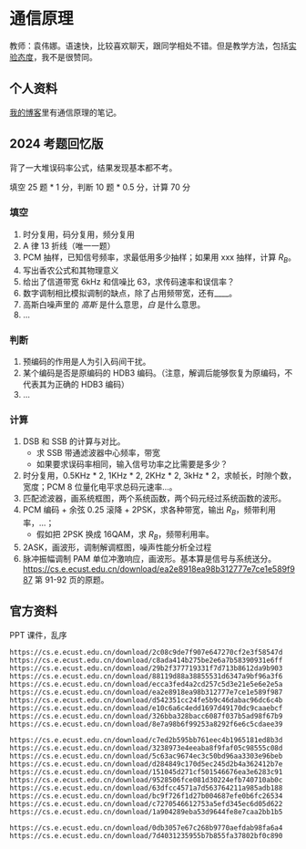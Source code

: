 # 通信原理

教师：袁伟娜。语速快，比较喜欢聊天，跟同学相处不错。但是教学方法，包括[实验态度](./实验/readme.md)，我不是很赞同。

## 个人资料

[我的博客](https://absx.pages.dev/farraginous/learning/PoC.html)里有通信原理的笔记。

## 2024 考题回忆版

背了一大堆误码率公式，结果发现基本都不考。

填空 25 题 \* 1 分，判断 10 题 \* 0.5 分，计算 70 分

### 填空

1. 时分复用，码分复用，频分复用
2. A 律 13 折线（唯一一题）
3. PCM 抽样，已知信号频率，求最低用多少抽样；如果用 xxx 抽样，计算 $R_B$。
4. 写出香农公式和其物理意义
5. 给出了信道带宽 6kHz 和信噪比 63，求传码速率和误信率？
6. 数字调制相比模拟调制的缺点，除了占用频带宽，还有\_\_\_\_。
7. 高斯白噪声里的 _高斯_ 是什么意思，_白_ 是什么意思。
8. ...

### 判断

1. 预编码的作用是人为引入码间干扰。
2. 某个编码是否是原编码的 HDB3 编码。（注意，解调后能够恢复为原编码，不代表其为正确的 HDB3 编码）
3. ...

### 计算

1. DSB 和 SSB 的计算与对比。
   - 求 SSB 带通滤波器中心频率，带宽
   - 如果要求误码率相同，输入信号功率之比需要是多少？
2. 时分复用，0.5KHz \* 2, 1KHz \* 2, 2KHz \* 2, 3kHz \* 2，求帧长，时隙个数，宽度；PCM 8 位量化电平求总码元速率...。
3. 匹配滤波器，画系统框图，两个系统函数，两个码元经过系统函数的波形。
4. PCM 编码 + 余弦 0.25 滚降 + 2PSK，求各种带宽，输出 $R_B$，频带利用率，...；
   - 假如把 2PSK 换成 16QAM，求 $R_B$，频带利用率。
5. 2ASK，画波形，调制解调框图，噪声性能分析全过程
6. 脉冲振幅调制 PAM 单位冲激响应，画波形。基本算是信号与系统送分。<https://cs.e.ecust.edu.cn/download/ea2e8918ea98b312777e7ce1e589f987> 第 91-92 页的原题。

## 官方资料

PPT 课件，乱序

```
https://cs.e.ecust.edu.cn/download/2c08c9de7f907e647270cf2e3f58547d
https://cs.e.ecust.edu.cn/download/c8ada414b275be2e6a7b58390931e6ff
https://cs.e.ecust.edu.cn/download/29b2f377719331f7d713b8612da9b903
https://cs.e.ecust.edu.cn/download/88119d88a38855531d6347a9bf96a3f6
https://cs.e.ecust.edu.cn/download/ecca3fed4a2cd257c5d3e21e5e6e2e5a
https://cs.e.ecust.edu.cn/download/ea2e8918ea98b312777e7ce1e589f987
https://cs.e.ecust.edu.cn/download/d542351cc24fe5b9c46dabac96dc6c4b
https://cs.e.ecust.edu.cn/download/e10c6a6c4edd1697d49170dc9caaebcf
https://cs.e.ecust.edu.cn/download/326bba328bacc6087f037b5ad98f67b9
https://cs.e.ecust.edu.cn/download/8e7a98b6f99253a8292f6e6c5cdaee39

https://cs.e.ecust.edu.cn/download/c7ed2b595bb761eec4b1965181ed8b3d
https://cs.e.ecust.edu.cn/download/3238973e4eeaba8f9faf05c98555c08d
https://cs.e.ecust.edu.cn/download/5c63ac9674ec3c50bd96aa3303e96beb
https://cs.e.ecust.edu.cn/download/d284849c170d5ec245d2b4a362412b7e
https://cs.e.ecust.edu.cn/download/151045d271cf501546676ea3e6283c91
https://cs.e.ecust.edu.cn/download/9528506fce081d30224efb740710ab0c
https://cs.e.ecust.edu.cn/download/63dfcc4571a7d563764211a985adb188
https://cs.e.ecust.edu.cn/download/bc9f726f1d27b004687efe0b6fc26534
https://cs.e.ecust.edu.cn/download/c7270546612753a5efd345ec6d05d622
https://cs.e.ecust.edu.cn/download/1a904289eba53d9644fe8e7caa2bb1b5

https://cs.e.ecust.edu.cn/download/0db3057e67c268b9770aefdab98fa6a4
https://cs.e.ecust.edu.cn/download/7d4031235955b7b855fa37802bf0c890
```
